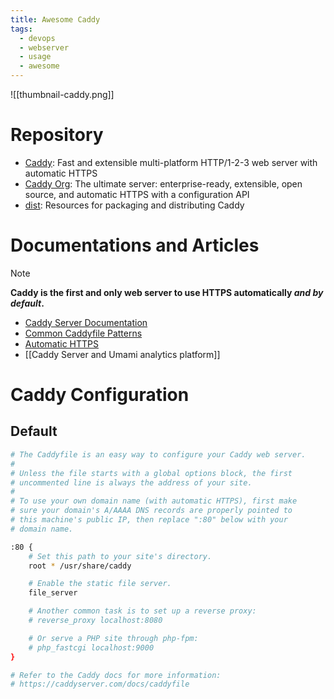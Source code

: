```yaml
---
title: Awesome Caddy
tags:
  - devops
  - webserver
  - usage
  - awesome
---
```


![[thumbnail-caddy.png]]

# Repository

- [Caddy](https://github.com/caddyserver/caddy): Fast and extensible multi-platform HTTP/1-2-3 web server with automatic HTTPS
- [Caddy Org](https://github.com/caddyserver): The ultimate server: enterprise-ready, extensible, open source, and automatic HTTPS with a configuration API
- [dist](https://github.com/caddyserver/dist): Resources for packaging and distributing Caddy
# Documentations and Articles

>[!note]
>**Caddy is the first and only web server to use HTTPS automatically _and by default_.**

- [Caddy Server Documentation](https://caddyserver.com/docs/)
- [Common Caddyfile Patterns](https://caddyserver.com/docs/caddyfile/patterns)
- [Automatic HTTPS](https://caddyserver.com/docs/automatic-https)
- [[Caddy Server and Umami analytics platform]]
# Caddy Configuration

## Default

```bash
# The Caddyfile is an easy way to configure your Caddy web server.
#
# Unless the file starts with a global options block, the first
# uncommented line is always the address of your site.
#
# To use your own domain name (with automatic HTTPS), first make
# sure your domain's A/AAAA DNS records are properly pointed to
# this machine's public IP, then replace ":80" below with your
# domain name.

:80 {
	# Set this path to your site's directory.
	root * /usr/share/caddy

	# Enable the static file server.
	file_server

	# Another common task is to set up a reverse proxy:
	# reverse_proxy localhost:8080

	# Or serve a PHP site through php-fpm:
	# php_fastcgi localhost:9000
}

# Refer to the Caddy docs for more information:
# https://caddyserver.com/docs/caddyfile
```